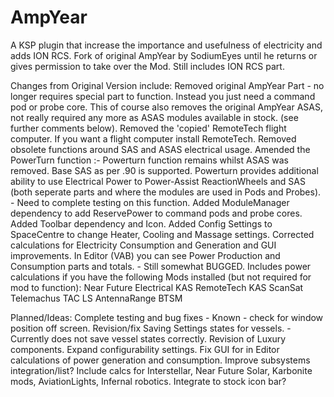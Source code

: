 # AmpYear
A KSP plugin that increase the importance and usefulness of electricity and adds ION RCS.
Fork of original AmpYear by SodiumEyes until he returns or gives permission to take over the Mod. 
Still includes ION RCS part.

Changes from Original Version include: Removed original AmpYear Part - no longer requires special part to function. 
Instead you just need a command pod or probe core. This of course also removes the original AmpYear ASAS,
not really required any more as ASAS modules available in stock. (see further comments below). 
Removed the 'copied' RemoteTech flight computer. If you want a flight computer install RemoteTech. 
Removed obsolete functions around SAS and ASAS electrical usage. 
Amended the PowerTurn function :- Powerturn function remains whilst ASAS was removed. 
Base SAS as per .90 is supported. Powerturn provides additional ability to use Electrical Power to Power-Assist ReactionWheels 
and SAS (both seperate parts and where the modules are used in Pods and Probes). - Need to complete testing on this function. 
Added ModuleManager dependency to add ReservePower to command pods and probe cores. 
Added Toolbar dependency and Icon. 
Added Config Settings to SpaceCentre to change Heater, Cooling and Massage settings. 
Corrected calculations for Electricity Consumption and Generation and GUI improvements. 
In Editor (VAB) you can see Power Production and Consumption parts and totals. - Still somewhat BUGGED. 
Includes power calculations if you have the following Mods installed (but not required for mod to function): 
Near Future Electrical KAS RemoteTech KAS ScanSat Telemachus TAC LS AntennaRange BTSM

Planned/Ideas: 
Complete testing and bug fixes - Known - check for window position off screen. 
Revision/fix Saving Settings states for vessels. - Currently does not save vessel states correctly. 
Revision of Luxury components. 
Expand configurability settings. 
Fix GUI for in Editor calculations of power generation and consumption. 
Improve subsystems integration/list? 
Include calcs for Interstellar, Near Future Solar, Karbonite mods, AviationLights, Infernal robotics. 
Integrate to stock icon bar?
